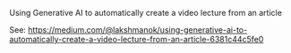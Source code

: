 Using Generative AI to automatically create a video lecture from an article

See: https://medium.com/@lakshmanok/using-generative-ai-to-automatically-create-a-video-lecture-from-an-article-6381c44c5fe0

